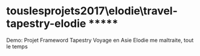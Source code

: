 # touslesprojets2017\elodie\travel-tapestry-elodie *****
Demo: Projet Frameword Tapestry
Voyage en Asie
Elodie me maltraite, tout le temps



